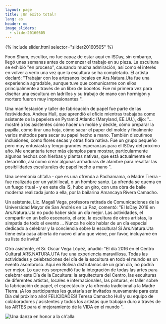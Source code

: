 ```yaml
---
layout: page
title: ¡Un éxito total!
lang: es
header: no
image_sliders:
  - slider20160505
---
```


{% include slider.html selector="slider20160505" %}

Foon Sham, escultor, no fue capaz de estar aquí en ISDay, sin embargo, llegó unas semanas antes de comenzar el trabajo en su pieza. La escultura se exhibió "en proceso", causando mucha admiración, así como el interés en volver a verlo una vez que la escultura se ha completado. El artista declaró: "Trabajar con los artesanos locales en Ars.Natura.Uta fue una experiencia agradable, aunque tuve que comunicarme con ellos principalmente a través de un libro de bocetos. Fue mi primera vez para diseñar una escultura en ladrillos y su trabajo de mano con hormigón y mortero fueron muy impresionantes ".

Una manifestación y taller de fabricación de papel fue parte de las festividades. Andrea Hull, que aprendió el oficio mientras trabajaba como asistente de la papelera en Pyramid Atlantic (Maryland, EE.UU.), dijo: "... mostré a los asistentes cómo hacer un molde y deckle, cómo preparar la papilla, cómo tirar una hoja, cómo sacar el paper del molde y finalmente varios métodos para secar su papel hecho a mano. También discutimos inclusiones, como flores secas y otras flora nativa. Fue un grupo pequeño pero muy entusiasta y tengo grandes esperanzas para el ISDay del próximo año. Me encantaría tener más ejemplos para mostrar, particularmente algunos hechos con hierbas y plantas nativas, que está actualmente en desarrollo, así como crear algunas armaduras de alambre para resaltar las posibilidades esculturales de papel hecho a mano ".

Una ceremonia ch'alla - que es una ofrenda a Pachamama, o Madre Tierra - fue realizada por un yatiri local, o un hombre santo. La ofrenda se quema en un fuego ritual - y en este día IS, hubo un giro, con una obra de baile moderna realizada junto a ella, por la bailarina Amancaya Rivera Camacho.

Un asistente, Lic. Magali Vega, profesora retirada de Comunicaciones de la Universidad Mayor de San Andrés en La Paz, comentó: "El IsDay 2016 en Ars.Natura.Uta no pudo haber sido un día mejor. Las actividades, el compartir en un bello escenario, el arte, la escultura de otros artistas, la simpatía de todo el evento ... Nunca he oído hablar de un día especial dedicado a celebrar y la conciencia sobre la escultura! Si Ars.Natura.Uta tiene esta casa abierta de nuevo el año que viene, por favor, incluyame en su lista de invita!"

Otro asistente, el Sr. Oscar Vega López, añadió: "El día 2016 en el Centro Cultural ARS.NATURA.UTA fue una experiencia maravillosa. Todas las actividades y celebraciones del día de la escultura en todo el mundo es un evento asombroso. Aquí en Bolivia disfrutamos de un gran día, no podría ser mejor. Lo que nos sorprendió fue la integración de todas las artes para celebrar este Día de la Escultura: la arquitectura del Centro, las esculturas de diferentes artistas, locales e internacionales, las pinturas, el taller sobre la fabricación de papel, el espectáculo y la ofrenda tradicional a la Madre Tierra. ¡A los participantes les gustaría ser invitados nuevamente para este Día del próximo año! FELICIDADES! Teresa Camacho Hull y su equipo de colaboradores / asistentes y todos los artistas que trabajan duro a través de las ARTES para el mejoramiento de la VIDA en el mundo ".

![Una danza en honor a la ch'alla]({{site_url}}/images/20160505_15.jpg)